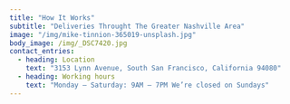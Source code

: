```yaml
---
title: "How It Works"
subtitle: "Deliveries Throught The Greater Nashville Area"
image: "/img/mike-tinnion-365019-unsplash.jpg"
body_image: /img/_DSC7420.jpg
contact_entries:
  - heading: Location
    text: "3153 Lynn Avenue, South San Francisco, California 94080"
  - heading: Working hours
    text: "Monday – Saturday: 9AM – 7PM We’re closed on Sundays"
---
```

